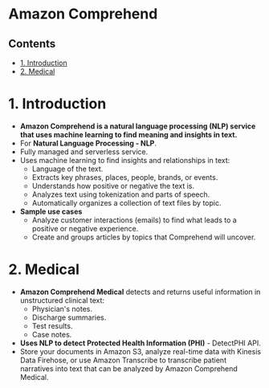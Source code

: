 # Amazon Comprehend <!-- omit in toc -->

## Contents <!-- omit in toc -->

- [1. Introduction](#1-introduction)
- [2. Medical](#2-medical)

# 1. Introduction

- **Amazon Comprehend is a natural language processing (NLP) service that uses machine learning to find meaning and insights in text.**
- For **Natural Language Processing - NLP**.
- Fully managed and serverless service.
- Uses machine learning to find insights and relationships in text:
  - Language of the text.
  - Extracts key phrases, places, people, brands, or events.
  - Understands how positive or negative the text is.
  - Analyzes text using tokenization and parts of speech.
  - Automatically organizes a collection of text files by topic.
- **Sample use cases**
  - Analyze customer interactions (emails) to find what leads to a positive or negative experience.
  - Create and groups articles by topics that Comprehend will uncover.

# 2. Medical

- **Amazon Comprehend Medical** detects and returns useful information in unstructured clinical text:
  - Physician's notes.
  - Discharge summaries.
  - Test results.
  - Case notes.
- **Uses NLP to detect Protected Health Information (PHI)** - DetectPHI API.
- Store your documents in Amazon S3, analyze real-time data with Kinesis Data Firehose, or use Amazon Transcribe to transcribe patient narratives into text that can be analyzed by Amazon Comprehend Medical.
